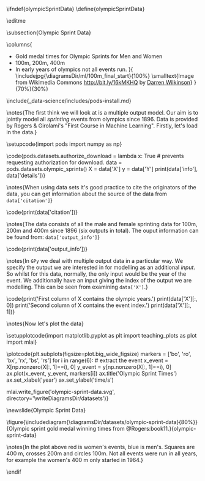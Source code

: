 \ifndef{olympicSprintData}
\define{olympicSprintData}

\editme

\subsection{Olympic Sprint Data}

\columns{
* Gold medal times for Olympic Sprints for Men and Women
* 100m, 200m, 400m
* In early years of olympics not all events run.
}{
\includejpg{\diagramsDir/ml/100m_final_start}{100%}
\smalltext{Image from Wikimedia Commons <http://bit.ly/16kMKHQ> by [Darren Wilkinson](https://www.staff.ncl.ac.uk/d.j.wilkinson/)}
}{70%}{30%}

\include{_data-science/includes/pods-install.md}

\notes{The first think we will look at is a multiple output model. Our aim is to jointly model all *sprinting* events from olympics since 1896. Data is provided by Rogers & Girolami's "First Course in Machine Learning". Firstly, let's load in the data.}

\setupcode{import pods
import numpy as np}

\code{pods.datasets.authorize_download = lambda x: True # prevents requesting authorization for download.
data = pods.datasets.olympic_sprints()
X = data['X']
y = data['Y']
print(data['info'], data['details'])}

\notes{When using data sets it's good practice to cite the originators of the data, you can get information about the source of the data from `data['citation']`}

\code{print(data['citation'])}

\notes{The data consists of all the male and female sprinting data for 100m, 200m and 400m since 1896 (six outputs in total). The ouput information can be found from: `data['output_info']`}

\code{print(data['output_info'])}

\notes{In `GPy` we deal with multiple output data in a particular way. We specify the output we are interested in for modelling as an additional *input*. So whilst for this data, normally, the only input would be the year of the event. We additionally have an input giving the index of the output we are modelling. This can be seen from examining `data['X']`.}

\code{print('First column of X contains the olympic years.')
print(data['X'][:, 0])
print('Second column of X contains the event index.')
print(data['X'][:, 1])}

\notes{Now let's plot the data}

\setupplotcode{import matplotlib.pyplot as plt
import teaching_plots as plot
import mlai}

\plotcode{plt.subplots(figsize=plot.big_wide_figsize)
markers = ['bo', 'ro', 'bx', 'rx', 'bs', 'rs']
for i in range(6):
    # extract the event 
    x_event = X[np.nonzero(X[:, 1]==i), 0]
    y_event = y[np.nonzero(X[:, 1]==i), 0]
    ax.plot(x_event, y_event, markers[i])
ax.title('Olympic Sprint Times')
ax.set_xlabel('year')
ax.set_ylabel('time/s')

mlai.write_figure('olympic-sprint-data.svg', directory='\writeDiagramsDir/datasets')}

\newslide{Olympic Sprint Data}

\figure{\includediagram{\diagramsDir/datasets/olympic-sprint-data}{80%}}{Olympic sprint gold medal winning times from @Rogers:book11.}{olympic-sprint-data}

\notes{In the plot above red is women's events, blue is men's. Squares are 400 m, crosses 200m and circles 100m. Not all events were run in all years, for example the women's 400 m only started in 1964.}


\endif
